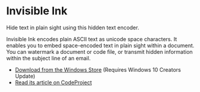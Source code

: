# Invisible Ink

Hide text in plain sight using this hidden text encoder.

Invisible Ink encodes plain ASCII text as unicode space characters. It enables you to embed space-encoded text in plain sight within a document. You can watermark a document or code file, or transmit hidden information within the subject line of an email.

* [Download from the Windows Store](https://www.microsoft.com/store/apps/9pnsk0bfdtb9) (Requires Windows 10 Creators Update)
* [Read its article on CodeProject](https://www.codeproject.com/Articles/1202195/Invisible-Ink)